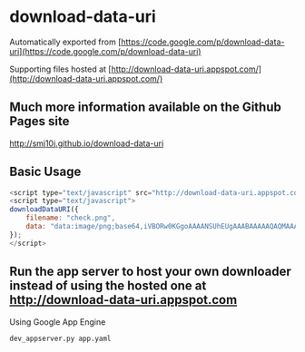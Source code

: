 download-data-uri
=================

Automatically exported from [https://code.google.com/p/download-data-uri](https://code.google.com/p/download-data-uri)

Supporting files hosted at [http://download-data-uri.appspot.com/](http://download-data-uri.appspot.com/)


Much more information available on the Github Pages site
---------------------------------------------------------

http://smj10j.github.io/download-data-uri


Basic Usage
-----------

```javascript
<script type="text/javascript" src="http://download-data-uri.appspot.com/js/download-data-uri.js"></script>
<script type="text/javascript">
downloadDataURI({
	filename: "check.png", 
	data: "data:image/png;base64,iVBORw0KGgoAAAANSUhEUgAAABAAAAAQAQMAAAAlPW0iAAAABlBMVEUAAAD///+l2Z/dAAAAM0lEQVR4nGP4/5/h/1+G/58ZDrAz3D/McH8yw83NDDeNGe4Ug9C9zwz3gVLMDA/A6P9/AFGGFyjOXZtQAAAAAElFTkSuQmCC"
});
</script>
```


Run the app server to host your own downloader instead of using the hosted one at http://download-data-uri.appspot.com
----------------------------------------------------------------------------------------------------------------------

Using Google App Engine

```bash
dev_appserver.py app.yaml
```
